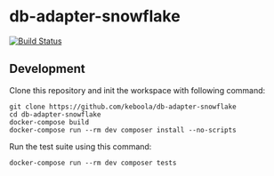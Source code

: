 # db-adapter-snowflake

[![Build Status](https://travis-ci.com/keboola/db-adapter-snowflake.svg?branch=master)](https://travis-ci.com/keboola/db-adapter-snowflake)

## Development
 
Clone this repository and init the workspace with following command:

```
git clone https://github.com/keboola/db-adapter-snowflake
cd db-adapter-snowflake
docker-compose build
docker-compose run --rm dev composer install --no-scripts
```

Run the test suite using this command:

```
docker-compose run --rm dev composer tests
```
